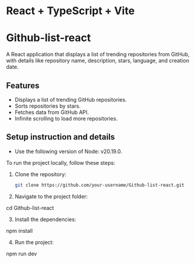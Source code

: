 # React + TypeScript + Vite

# Github-list-react

A React application that displays a list of trending repositories from GitHub, with details like repository name, description, stars, language, and creation date.

## Features
- Displays a list of trending GitHub repositories.
- Sorts repositories by stars.
- Fetches data from GitHub API.
- Infinite scrolling to load more repositories.

## Setup instruction and details

- Use the following version of Node: v20.19.0.

To run the project locally, follow these steps:

1. Clone the repository:
   ```bash
   git clone https://github.com/your-username/Github-list-react.git

2. Navigate to the project folder:
  
  cd Github-list-react

3. Install the dependencies:
  
  npm install

4. Run the project:
  
  npm run dev